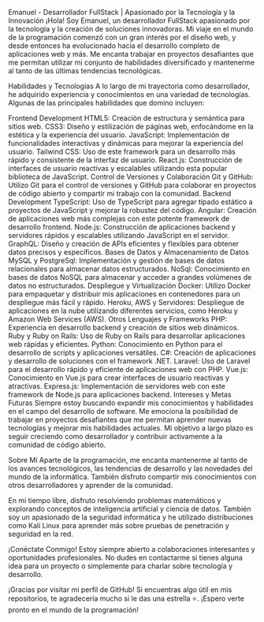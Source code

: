 Emanuel - Desarrollador FullStack | Apasionado por la Tecnología y la Innovación
¡Hola! Soy Emanuel, un desarrollador FullStack apasionado por la tecnología y la creación de soluciones innovadoras. Mi viaje en el mundo de la programación comenzó con un gran interés por el diseño web, y desde entonces ha evolucionado hacia el desarrollo completo de aplicaciones web y más. Me encanta trabajar en proyectos desafiantes que me permitan utilizar mi conjunto de habilidades diversificado y mantenerme al tanto de las últimas tendencias tecnológicas.

Habilidades y Tecnologías
A lo largo de mi trayectoria como desarrollador, he adquirido experiencia y conocimientos en una variedad de tecnologías. Algunas de las principales habilidades que domino incluyen:

Frontend Development
HTML5: Creación de estructura y semántica para sitios web.
CSS3: Diseño y estilización de páginas web, enfocándome en la estética y la experiencia del usuario.
JavaScript: Implementación de funcionalidades interactivas y dinámicas para mejorar la experiencia del usuario.
Tailwind CSS: Uso de este framework para un desarrollo más rápido y consistente de la interfaz de usuario.
React.js: Construcción de interfaces de usuario reactivas y escalables utilizando esta popular biblioteca de JavaScript.
Control de Versiones y Colaboración
Git y GitHub: Utilizo Git para el control de versiones y GitHub para colaborar en proyectos de código abierto y compartir mi trabajo con la comunidad.
Backend Development
TypeScript: Uso de TypeScript para agregar tipado estático a proyectos de JavaScript y mejorar la robustez del código.
Angular: Creación de aplicaciones web más complejas con este potente framework de desarrollo frontend.
Node.js: Construcción de aplicaciones backend y servidores rápidos y escalables utilizando JavaScript en el servidor.
GraphQL: Diseño y creación de APIs eficientes y flexibles para obtener datos precisos y específicos.
Bases de Datos y Almacenamiento de Datos
MySQL y PostgreSql: Implementación y gestión de bases de datos relacionales para almacenar datos estructurados.
NoSql: Conocimiento en bases de datos NoSQL para almacenar y acceder a grandes volúmenes de datos no estructurados.
Despliegue y Virtualización
Docker: Utilizo Docker para empaquetar y distribuir mis aplicaciones en contenedores para un despliegue más fácil y rápido.
Heroku, AWS y Servidores: Despliegue de aplicaciones en la nube utilizando diferentes servicios, como Heroku y Amazon Web Services (AWS).
Otros Lenguajes y Frameworks
PHP: Experiencia en desarrollo backend y creación de sitios web dinámicos.
Ruby y Ruby on Rails: Uso de Ruby on Rails para desarrollar aplicaciones web rápidas y eficientes.
Python: Conocimiento en Python para el desarrollo de scripts y aplicaciones versátiles.
C#: Creación de aplicaciones y desarrollo de soluciones con el framework .NET.
Laravel: Uso de Laravel para el desarrollo rápido y eficiente de aplicaciones web con PHP.
Vue.js: Conocimiento en Vue.js para crear interfaces de usuario reactivas y atractivas.
Express.js: Implementación de servidores web con este framework de Node.js para aplicaciones backend.
Intereses y Metas Futuras
Siempre estoy buscando expandir mis conocimientos y habilidades en el campo del desarrollo de software. Me emociona la posibilidad de trabajar en proyectos desafiantes que me permitan aprender nuevas tecnologías y mejorar mis habilidades actuales. Mi objetivo a largo plazo es seguir creciendo como desarrollador y contribuir activamente a la comunidad de código abierto.

Sobre Mí
Aparte de la programación, me encanta mantenerme al tanto de los avances tecnológicos, las tendencias de desarrollo y las novedades del mundo de la informática. También disfruto compartir mis conocimientos con otros desarrolladores y aprender de la comunidad.

En mi tiempo libre, disfruto resolviendo problemas matemáticos y explorando conceptos de inteligencia artificial y ciencia de datos. También soy un apasionado de la seguridad informática y he utilizado distribuciones como Kali Linux para aprender más sobre pruebas de penetración y seguridad en la red.

¡Conéctate Conmigo!
Estoy siempre abierto a colaboraciones interesantes y oportunidades profesionales. No dudes en contactarme si tienes alguna idea para un proyecto o simplemente para charlar sobre tecnología y desarrollo.

¡Gracias por visitar mi perfil de GitHub! Si encuentras algo útil en mis repositorios, te agradecería mucho si le das una estrella ⭐️. ¡Espero verte pronto en el mundo de la programación!
